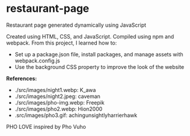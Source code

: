 # restaurant-page
Restaurant page generated dynamically using JavaScript

Created using HTML, CSS, and JavaScript. Compiled using npm and webpack. From this project, I learned how to:
- Set up a package.json file, install packages, and manage assets with webpack.config.js
- Use the background CSS property to improve the look of the website

**References:**
- ./src/images/night1.webp: K_awa
- ./src/images/night2.jpeg: caveman
- ./src/images/pho-img.webp: Freepik
- ./src/images/pho2.webp: Hion2000
- .src/images/pho3.gif: achingunsightlyharrierhawk

PHO LOVE inspired by Pho Vuho